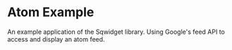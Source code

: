 Atom Example
===

An example application of the Sqwidget library. Using Google's feed API to access and display an atom feed.